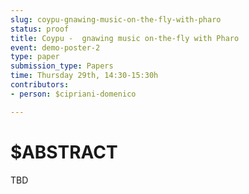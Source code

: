 ```yaml
---
slug: coypu-gnawing-music-on-the-fly-with-pharo
status: proof
title: Coypu -  gnawing music on-the-fly with Pharo
event: demo-poster-2
type: paper
submission_type: Papers
time: Thursday 29th, 14:30-15:30h
contributors:
- person: $cipriani-domenico

---
```


# $ABSTRACT

TBD

